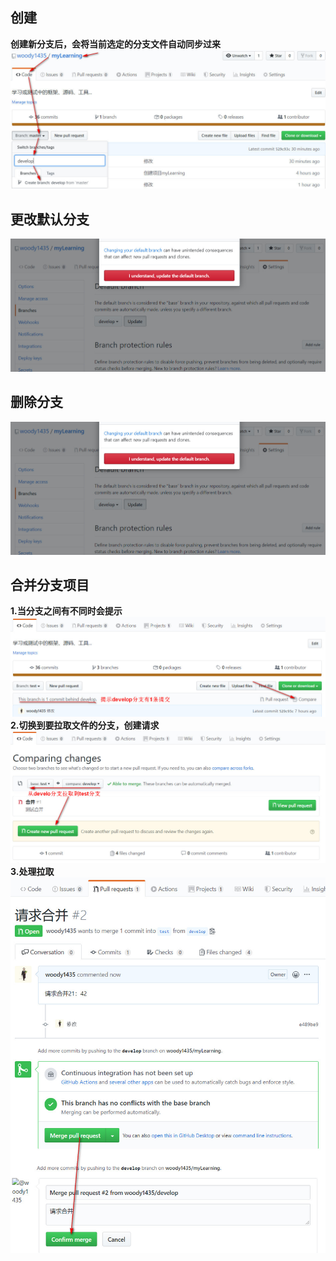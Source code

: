 ## 创建
**创建新分支后，会将当前选定的分支文件自动同步过来**  
![](resources/分支-创建.jpg)  

## 更改默认分支 
![](resources/分支-更改默认分支.jpg)  

## 删除分支  
![](resources/分支-更改默认分支.jpg)  

## 合并分支项目
**1.当分支之间有不同时会提示**  
![](resources/分支-提示改变.jpg)  
**2.切换到要拉取文件的分支，创建请求**
![](resources/分支-创建拉取.jpg)  
**3.处理拉取**  
![](resources/分支-处理拉取.jpg)  
